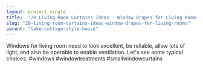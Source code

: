 ```yaml
---
layout: project_single
title:  "20 Living Room Curtains Ideas - Window Drapes for Living Rooms"
slug: "20-living-room-curtains-ideas-window-drapes-for-living-rooms"
parent: "lake-cottage-style-house"
---
```

Windows for living room need to look excellent, be reliable, allow lots of light, and also be operable to enable ventilation. Let's see some typical choices. #windows #windowtreatments #smallwindowcurtains